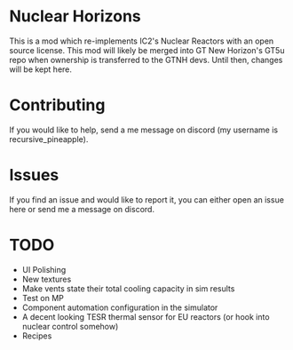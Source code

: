 # Nuclear Horizons
This is a mod which re-implements IC2's Nuclear Reactors with an open source license. This mod will likely be merged into GT New Horizon's GT5u repo when ownership is transferred to the GTNH devs. Until then, changes will be kept here.

# Contributing
If you would like to help, send a me message on discord (my username is recursive_pineapple).

# Issues
If you find an issue and would like to report it, you can either open an issue here or send me a message on discord.

# TODO
- UI Polishing
- New textures
- Make vents state their total cooling capacity in sim results
- Test on MP
- Component automation configuration in the simulator
- A decent looking TESR thermal sensor for EU reactors (or hook into nuclear control somehow)
- Recipes
